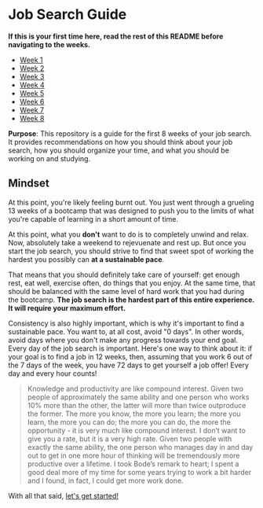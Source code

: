# Job Search Guide

**If this is your first time here, read the rest of this README before navigating to the weeks.**

* [Week 1](./weeks/01)
* [Week 2](./weeks/02)
* [Week 3](./weeks/03)
* [Week 4](./weeks/04)
* [Week 5](./weeks/05)
* [Week 6](./weeks/06)
* [Week 7](./weeks/07)
* [Week 8](./weeks/08)

**Purpose**: This repository is a guide for the first 8 weeks of your job search. It provides recommendations on how you should think about your job search, how you should organize your time, and what you should be working on and studying.

## Mindset

At this point, you're likely feeling burnt out. You just went through a grueling 13 weeks of a bootcamp that was designed to push you to the limits of what you're capable of learning in a short amount of time.

At this point, what you **don't** want to do is to completely unwind and relax. Now, absolutely take a weekend to rejevuenate and rest up. But once you start the job search, you should strive to find that sweet spot of working the hardest you possibly can **at a sustainable pace**.

That means that you should definitely take care of yourself: get enough rest, eat well, exercise often, do things that you enjoy. At the same time, that should be balanced with the same level of hard work that you had during the bootcamp. **The job search is the hardest part of this entire experience. It will require your maximum effort.**

Consistency is also highly important, which is why it's important to find a sustainable pace. You want to, at all cost, avoid "0 days". In other words, avoid days where you don't make any progress towards your end goal. Every day of the job search is important. Here's one way to think about it: if your goal is to find a job in 12 weeks, then, assuming that you work 6 out of the 7 days of the week, you have 72 days to get yourself a job offer! Every day and every hour counts!

> Knowledge and productivity are like compound interest. Given two people of approximately the same ability and one person who works 10% more than the other, the latter will more than twice outproduce the former. The more you know, the more you learn; the more you learn, the more you can do; the more you can do, the more the opportunity - it is very much like compound interest. I don’t want to give you a rate, but it is a very high rate. Given two people with exactly the same ability, the one person who manages day in and day out to get in one more hour of thinking will be tremendously more productive over a lifetime. I took Bode’s remark to heart; I spent a good deal more of my time for some years trying to work a bit harder and I found, in fact, I could get more work done.

With all that said, [let's get started!](./getting-started.md)
